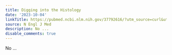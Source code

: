 ```yaml
---
title: Digging into the Histology
date: '2023-10-04'
linkTitle: https://pubmed.ncbi.nlm.nih.gov/37792616/?utm_source=curl&utm_medium=rss&utm_campaign=pubmed-2&utm_content=1LIK-026Y9bjRE4xDQ231BSa89BnY4O2Rfi-9WXQd8C31C6cqE&fc=20211015124055&ff=20231005180819&v=2.17.9.post6+86293ac
source: N Engl J Med
description: No ...
disable_comments: true
---
```

No ...